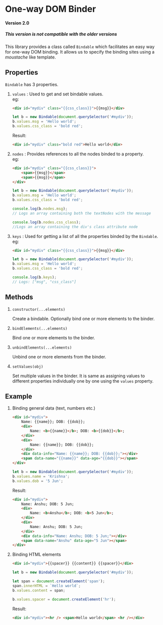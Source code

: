 # One-way DOM Binder
#### Version 2.0
##### This version is not compatible with the older versions

This library provides a class called ```Bindable``` which facilitates an easy way for one-way DOM binding. It allows us to specify the binding sites using a *moustache* like template.

## Properties

```Bindable``` has 3 properties.

1. ```values``` : Used to get and set bindable values.\
	eg:
	```html
	<div id="mydiv" class="{{css_class}}">{{msg}}</div>
	```
	```javascript
	let b = new Bindable(document.querySelector('#mydiv'));
	b.values.msg = 'Hello world';
	b.values.css_class = 'bold red';
	```
	Result:
	```html
	<div id="mydiv" class="bold red">Hello world</div>
	```

2. ```nodes``` : Provides references to all the nodes binded to a property.\
	eg:
	```html
	<div id="mydiv" class="{{css_class}}">
		<span>{{msg}}</span>
		<span>{{msg}}</span>
	</div>
	```
	```javascript
	let b = new Bindable(document.querySelector('#mydiv'));
	b.values.msg = 'Hello world';
	b.values.css_class = 'bold red';
	
	console.log(b.nodes.msg);
	// Logs an array containing both the textNodes with the message

	console.log(b.nodes.css_class);
	//Logs an array containing the div's class attribute node
	```

3. ```keys``` : Used for getting a list of all the properties binded by the ```Bindable```.\
	eg:
	```html
	<div id="mydiv" class="{{css_class}}">{{msg}}</div>
	```
	```javascript
	let b = new Bindable(document.querySelector('#mydiv'));
	b.values.msg = 'Hello world';
	b.values.css_class = 'bold red';
	
	console.log(b.keys);
	// Logs: ["msg", "css_class"]
	```

## Methods

1. ```constructor(...elements)```

	Create a bindable. Optionally bind one or more elements to the binder.

2. ```bindElements(...elements)```

	Bind one or more elements to the binder.

3. ```unbindElements(...elements)```

	Unbind one or more elements from the binder.

4. ```setValues(obj)```

	Set multiple values in the binder. It is same as assigning values to different properties individually one by one using the ```values``` property.


## Example
1. Binding general data (text, numbers etc.)
	```html
	<div id="mydiv">
		Name: {{name}}; DOB: {{dob}};
		<div>
			Name: <b>{{name}}</b>; DOB: <b>{{dob}}</b>;
		</div>
		<div>
			Name: {{name}}; DOB: {{dob}};
		</div>
		<div data-info="Name: {{name}}; DOB: {{dob}};"></div>
		<span data-name="{{name}}" data-age="{{dob}}"></span>
	</div>
	```
	```javascript
	let b = new Bindable(document.querySelector('#mydiv'));
	b.values.name = 'Krishna';
	b.values.dob = '5 Jun'; 
	```
	Result:
	```html
	<div id="mydiv">
		Name: Anshu; DOB: 5 Jun;
		<div>
			Name: <b>Anshu</b>; DOB: <b>5 Jun</b>;
		</div>
		<div>
			Name: Anshu; DOB: 5 Jun;
		</div>
		<div data-info="Name: Anshu; DOB: 5 Jun;"></div>
		<span data-name="Anshu" data-age="5 Jun"></span>
	</div>
	```

2. Binding HTML elements
	```html
	<div id="mydiv">{{spacer}} {{content}} {{spacer}}</div>
	```
	```javascript
	let b = new Bindable(document.querySelector('#mydiv'));
	
	let span = document.createElement('span');
	span.innerHTML = `Hello world`;
	b.values.content = span;

	b.values.spacer = document.createElement('hr');
	```
	Result:
	```html
	<div id="mydiv"><hr /> <span>Hello world</span> <hr /></div>
	```